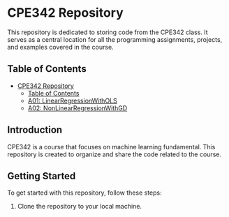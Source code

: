 # CPE342 Repository

This repository is dedicated to storing code from the CPE342 class. It serves as a central location for all the programming assignments, projects, and examples covered in the course.

## Table of Contents

- [CPE342 Repository](#cpe342-repository)
  - [Table of Contents](#table-of-contents)
  - [A01: LinearRegressionWithOLS](cpe342_a01_1052.ipynb)
  - [A02: NonLinearRegressionWithGD](cpe342_a02_1052.ipynb)

## Introduction

CPE342 is a course that focuses on machine learning fundamental. This repository is created to organize and share the code related to the course.

## Getting Started

To get started with this repository, follow these steps:

1. Clone the repository to your local machine.
